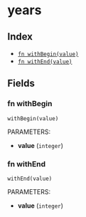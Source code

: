 # years



## Index

* [`fn withBegin(value)`](#fn-withbegin)
* [`fn withEnd(value)`](#fn-withend)

## Fields

### fn withBegin

```jsonnet
withBegin(value)
```

PARAMETERS:

* **value** (`integer`)


### fn withEnd

```jsonnet
withEnd(value)
```

PARAMETERS:

* **value** (`integer`)

